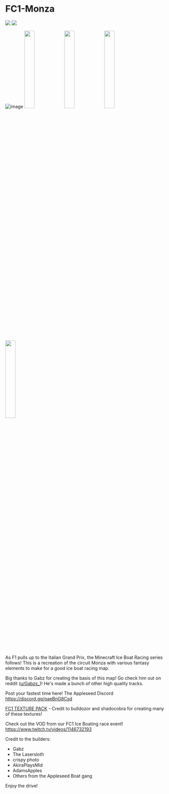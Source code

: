 # FC1-Monza

[![](https://img.shields.io/badge/-Direct%20Downlod-brightgreen?style=for-the-badge)][dl-latest] [![](https://img.shields.io/badge/-PlanetMinecraft-blue?style=for-the-badge&)][planetmc]



![image](https://user-images.githubusercontent.com/96582306/147494882-b3dbad4f-2133-443b-bd3d-968f2d237eae.png)
<img src="https://user-images.githubusercontent.com/96582306/147494901-e781ddca-7c5f-4e8e-b47c-f04befe398b2.png" width="25%"></img><img src="https://user-images.githubusercontent.com/96582306/147494929-ccf51697-38fa-4901-bd6e-2ac242e61f6e.png" width="25%"></img><img src="https://user-images.githubusercontent.com/96582306/147456573-18f5dd4d-be1c-4a04-b924-28dae23480bd.png" width="25%"></img><img src="https://user-images.githubusercontent.com/96582306/147494959-0bcfe654-c3b9-4f46-8944-d46a0339689e.png" width="25%"></img>



As F1 pulls up to the Italian Grand Prix, the Minecraft Ice Boat Racing series follows! This is a recreation of the circuit Monza with various fantasy elements to make for a good ice boat racing map.

Big thanks to Gabz for creating the basis of this map!
Go check him out on reddit ([u/Gabzs_][reddit-gabzs])! He's made a bunch of other high quality tracks.

Post your fastest time here! The Appleseed Discord
https://discord.gg/paeBnG8Csd

[FC1 TEXTURE PACK][dl-texture] - Credit to bulldozor and shadocobra for creating many of these textures!

Check out the VOD from our FC1 Ice Boating race event!
https://www.twitch.tv/videos/1146732193


Credit to the builders:
- Gabz
- The Lasersloth
- crispy photo
- AkiraPlaysMid
- AdamsApples
- Others from the Appleseed Boat gang

Enjoy the drive!


[dl-latest]: https://github.com/FormulaCraftOne/FC1-Monza/releases/latest/download/world.zip
[dl-texture]: https://github.com/FormulaCraftOne/FC1-TexturePack/releases/latest/download/FC1.TexturePack.zip
[reddit-gabzs]: https://old.reddit.com/u/Gabzs_
[planetmc]: https://www.planetminecraft.com/project/f1-monza-ice-boat-racing-track-1-17-1/

